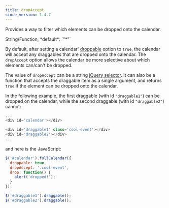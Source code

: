 ```yaml
---
title: dropAccept
since_version: 1.4.7
---
```


Provides a way to filter which elements can be dropped onto the calendar.

<div class='spec' markdown='1'>
String/Function, *default*: `"*"`
</div>

By default, after setting a calendar' [droppable](droppable) option to `true`, the calendar will accept any draggables that are dropped onto the calendar. The `dropAccept` option allows the calendar be more selective about which elements can/can't be dropped.

The value of `dropAccept` can be a string [jQuery selector](https://api.jquery.com/category/selectors/). It can also be a function that accepts the draggable item as a single argument, and returns `true` if the element can be dropped onto the calendar.

In the following example, the first draggable (with id `"draggable1"`) can be dropped on the calendar, while the second draggable (with id `"draggable2"`) cannot:

```js
...
<div id='calendar'></div>

<div id='draggable1' class='cool-event'></div>
<div id='draggable2'></div>
...
```

and here is the JavaScript:

```js
$('#calendar').fullCalendar({
  droppable: true,
  dropAccept: '.cool-event',
  drop: function() {
    alert('dropped!');
  }
});

$('#draggable1').draggable();
$('#draggable2').draggable();
```

